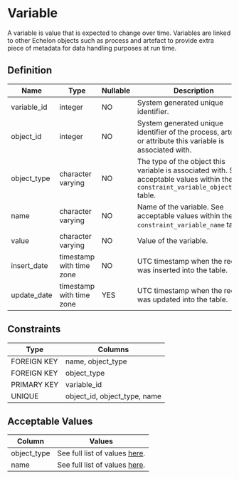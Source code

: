 # Variable

A variable is value that is expected to change over time. Variables are linked to other Echelon objects such as process and artefact to provide extra piece of metadata for data handling purposes at run time.

## Definition

<!-- definition -->
| Name        | Type                     | Nullable | Description                                                                                                                        |
| ----------- | ------------------------ | -------- | ---------------------------------------------------------------------------------------------------------------------------------- |
| variable_id | integer                  | NO       | System generated unique identifier.                                                                                                |
| object_id   | integer                  | NO       | System generated unique identifier of the process, artefact, or attribute this variable is associated with.                        |
| object_type | character varying        | NO       | The type of the object this variable is associated with. See acceptable values within the `constraint_variable_object_type` table. |
| name        | character varying        | NO       | Name of the variable. See acceptable values within the `constraint_variable_name` table.                                           |
| value       | character varying        | NO       | Value of the variable.                                                                                                             |
| insert_date | timestamp with time zone | NO       | UTC timestamp when the record was inserted into the table.                                                                         |
| update_date | timestamp with time zone | YES      | UTC timestamp when the record was updated into the table.                                                                          |
<!-- definitionstop -->

## Constraints

<!-- constraint -->
| Type        | Columns                      |
| ----------- | ---------------------------- |
| FOREIGN KEY | name, object_type            |
| FOREIGN KEY | object_type                  |
| PRIMARY KEY | variable_id                  |
| UNIQUE      | object_id, object_type, name |
<!-- constraintstop -->

## Acceptable Values

<!-- acceptablevalues -->
| Column      | Values                                                                     |
| ----------- | -------------------------------------------------------------------------- |
| object_type | See full list of values [here](../../constraints/variable_object_type.md). |
| name        | See full list of values [here](../../constraints/variable_name.md).        |
<!-- acceptablevaluesstop -->
